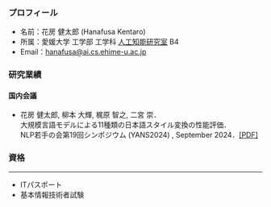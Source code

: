 ### プロフィール
- 名前：花房 健太郎 (Hanafusa Kentaro)<br>
- 所属：愛媛大学 工学部 工学科 [人工知能研究室](https://sites.google.com/view/ehime-nlp/) B4<br>
- Email：hanafusa@ai.cs.ehime-u.ac.jp<br>

### 研究業績
#### 国内会議
- 花房 健太郎, 柳本 大輝, 梶原 智之, 二宮 崇．<br>
  大規模言語モデルによる11種類の日本語スタイル変換の性能評価．<br>
  NLP若手の会第19回シンポジウム (YANS2024) , September 2024．[[PDF]]()<br>

### 資格
*    *    *
- ITパスポート
- 基本情報技術者試験
